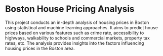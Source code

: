 #  Boston House Pricing Analysis
This project conducts an in-depth analysis of housing prices in Boston using statistical and machine learning approaches. It aims to predict house prices based on various features such as crime rate, accessibility to highways, walkability to schools and commercial markets, property tax rates, etc. The analysis provides insights into the factors influencing housing prices in the Boston area.
